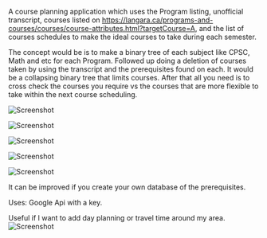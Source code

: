 A course planning application which uses the Program listing, unofficial transcript, courses listed on https://langara.ca/programs-and-courses/courses/course-attributes.html?targetCourse=A, and the list of courses schedules to make the ideal courses to take during each semester.

The concept would be is to make a binary tree of each subject like CPSC, Math and etc for each Program. Followed up doing a deletion of courses taken by using the transcript and the prerequisites found on each. It would be a collapsing binary tree that limits courses. After that all you need is to cross check the courses you require vs the courses that are more flexible to take within the next course scheduling. 

![Screenshot](https://github.com/achohan01/Ideas/blob/master/Course%20Planning/LangaraProgramDetail.png)

![Screenshot](https://github.com/achohan01/Ideas/blob/master/Course%20Planning/UnofficialTranscript.png)

![Screenshot](https://github.com/achohan01/Ideas/blob/master/Course%20Planning/CourseList.png)

![Screenshot](https://github.com/achohan01/Ideas/blob/master/Course%20Planning/CourseSchedule.png)

![Screenshot](https://github.com/achohan01/Ideas/blob/master/Course%20Planning/ListofCourseSchedule.png)

It can be improved if you create your own database of the prerequisites.

Uses: Google Api with a key.

Useful if I want to add day planning or travel time around my area.
![Screenshot](https://github.com/achohan01/Summary/blob/master/AddedSearchType.png)
